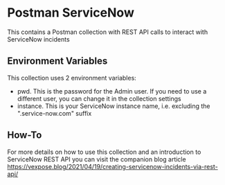 # Postman ServiceNow 
This contains a Postman collection with REST API calls to interact with ServiceNow incidents
## Environment Variables
This collection uses 2 environment variables:
 - pwd. This is the password for the Admin user. If you need to use a different user, you can change it in the collection settings
 - instance. This is your ServiceNow instance name, i.e. excluding the ".service-now.com" suffix
## How-To
For more details on how to use this collection and an introduction to ServiceNow REST API you can visit the companion blog article
https://vexpose.blog/2021/04/19/creating-servicenow-incidents-via-rest-api/
